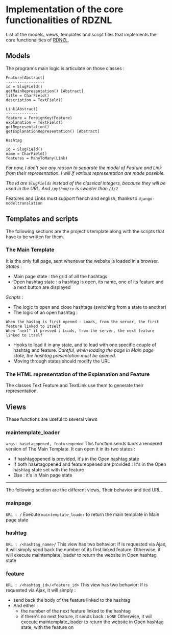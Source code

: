 Implementation of the core functionalities of RDZNL
===================================================

List of the models, views, templates and script files that implements the core functionalities of [RDNZL](https://play.spotify.com/track/7CwrHTP65cBnNkeiNBcPvN).

Models
------
The program's main logic is articulate on those classes :

```
Feature[Abstract]
-----------------
id = SlugField()
getMainRepresentation() [Abstract]
title = CharField()
description = TextField()

Link[Abstract]
--------------
feature = ForeignKey(Feature)
explanation = TextField()
getRepresentation()
getExplanationRepresentation() [Abstract]

Hashtag
-------
id = SlugField()
name = CharField()
features = ManyToMany(Link)
```

*For now, I don't see any reason to separate the model of Feature and Link from their representation. 
I will if various representation are made possible.*

*The id are ```SlugFields``` instead of the classical integers, because they will be used in the URL. And ```/python/cv``` is sweeter than ```/1/2```*

Features and Links must support french and english, thanks to ```django-modeltranslation```

Templates and scripts
---------------------

The following sections are the project's template 
along with the scripts that have to be written for them.

### The Main Template
It is the only full page, sent whenever the website is loaded in a browser. 
*States* :
- Main page state : the grid of all the hashtags 
- Open hashtag state : a hashtag is open, its name, one of its feature and a next button are displayed

*Scripts* :
- The logic to open and close hashtags (switching from a state to another)
- The logic of an open hashtag : 
```
When the hastag is first opened : Loads, from the server, the first feature linked to itself
When "next" it pressed : Loads, from the server, the next feature linked to itself
```
- Hooks to load it in any state, and to load with one specific couple of hashtag and feature. 
*Careful, when loading the page in Main page state, the hashtag presentation must be opened.*
- Moving through states should modify the URL

### The HTML representation of the Explanation and Feature

The classes Text Feature and TextLink use them to generate their representation.

Views
-----
These functions are useful to several views

### maintemplate_loader
```args: hasetagopened, featureopened```
This function sends back a rendered version of The Main Template.
It can open it in its two states : 
- If hashtagopened is provided, it's in the Open hashtag state
- If both hasetagopened and featureopened are provided : It's in the Open hashtag state
set with the feature
- Else : it's in Main page state

- - -

The following section are the different views,
Their behavior and tied URL.

### mainpage
```URL : /```
Execute ```maintemplate_loader``` to return the main template in Main page state

### hashtag
```URL : /<hashtag_name>/```
This view has two behavior:
If is requested via Ajax, it will simply send back the number of its first linked feature.
Otherwise, it will execute maintemplate_loader to return the website in Open hashtag state

### feature
```URL : /<hashtag_id>/<feature_id>```
This view has two behavior:
If is requested via Ajax, it will simply :
- send back the body of the feature linked to the hashtag
- And either :
    - the number of the next feature linked to the hashtag
    - if there's no next feature, it sends back : ```NONE```
Otherwise, it will execute maintemplate_loader to return the website in Open hashtag state, with the feature on

